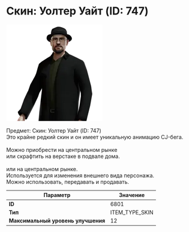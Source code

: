 # Скин: Уолтер Уайт (ID: 747)

![Item Image](../img/6801.webp?raw=true)

Предмет: Скин: Уолтер Уайт (ID: 747)<br>Это крайне редкий скин и он имеет уникальную анимацию CJ-бега.<br><br>Можно приобрести на центральном рынке<br>или скрафтить на верстаке в подвале дома.<br><br>или на центральном рынке.<br>Используется для изменения внешнего вида персонажа.<br>Можно использовать, передавать и продавать.


| Параметр | Значение |
|----------|----------|
| **ID** | 6801 |
| **Тип** | ITEM_TYPE_SKIN |
| **Максимальный уровень улучшения** | 12 |

